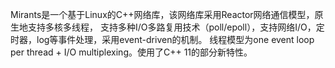 Mirants是一个基于Linux的C++网络库，该网络库采用Reactor网络通信模型，原生地支持多核多线程，
支持多种I/O多路复用技术（poll/epoll），支持网络I/O，定时器，log等事件处理，采用event-driven的机制。
线程模型为one event loop per thread + I/O multiplexing。使用了C++ 11的部分新特性。
